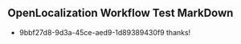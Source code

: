 ## OpenLocalization Workflow Test MarkDown
* 9bbf27d8-9d3a-45ce-aed9-1d89389430f9 thanks!

<!--HONumber=Oct16_HO2-->


